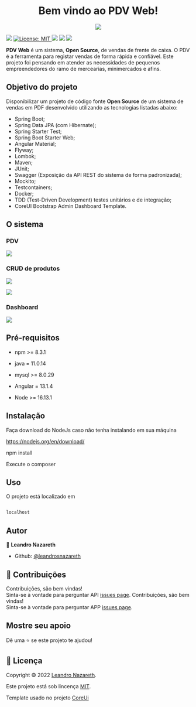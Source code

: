 <h1  align="center">Bem vindo ao PDV Web!</h1>
<p  align="center">

<img  src="https://i.ibb.co/WnLTkT8/logopdv.png" />

</p>
<p display="inline-block">

<img  src="https://img.shields.io/badge/version-1.0.0-blue.svg?cacheSeconds=2592000" />

<a  href="https://github.com/CaduGimenes/vendas/blob/master/LICENSE">

<img  alt="License: MIT"  src="https://img.shields.io/badge/License-MIT-yellow.svg"  target="_blank" />

</a>

<img  src="https://img.shields.io/github/issues/leandrosnazareth/pdv-api.svg" />

<img  src="https://img.shields.io/github/forks/leandrosnazareth/pdv-api.svg" />

<img  src="https://img.shields.io/github/stars/leandrosnazareth/pdv-api.svg" />
 
</p>

**PDV Web** é um sistema, **Open Source**, de vendas de frente de caixa. O PDV é a ferramenta para registar vendas de forma rápida e confiável. Este projeto foi pensando em atender as necessidades de  pequenos empreendedores do ramo de mercearias, minimercados e afins.

## Objetivo do projeto
Disponibilizar um projeto de código fonte **Open Source** de um sistema de vendas em PDF desenvolvido  utilizando as tecnologias listadas abaixo:

- Spring Boot;
- Spring Data JPA (com Hibernate);
- Spring Starter Test;
- Spring Boot Starter Web;
- Angular Material;
- Flyway;
- Lombok;
- Maven;
- JUnit;
- Swagger (Exposição da API REST do sistema de forma padronizada);
- Mockito;
- Testcontainers;
- Docker;
- TDD (Test-Driven Development) testes unitários e de integração;
- CoreUI Bootstrap Admin Dashboard Template.

## O sistema

### PDV

![](https://drive.google.com/file/d/10pxoQPs6zX6e3onYhaKiIf_7L4fRjbks/view?usp=sharing)

### CRUD de produtos

![](https://i.ibb.co/L1tkX9w/produto1.png)

![](https://i.ibb.co/nk0kPwm/produto2.png)

### Dashboard

![](https://drive.google.com/file/d/10pxoQPs6zX6e3onYhaKiIf_7L4fRjbks/view?usp=sharing)

## Pré-requisitos

* npm >= 8.3.1

* java = 11.0.14

* mysql >= 8.0.29

* Angular = 13.1.4

* Node >= 16.13.1

## Instalação

Faça download do NodeJs caso não tenha instalando em sua máquina

https://nodejs.org/en/download/

npm install


Execute o composer


## Uso

O projeto está localizado em
  

```sh

localhost

```


## Autor

👤 **Leandro Nazareth**

* Github: [@leandrosnazareth](https://github.com/leandrosnazareth)

## 🤝 Contribuições

Contribuições, são bem vindas!<br />Sinta-se à vontade para perguntar API [issues page](https://github.com/leandrosnazareth/pdv-api/issues).
Contribuições, são bem vindas!<br />Sinta-se à vontade para perguntar APP [issues page](https://github.com/leandrosnazareth/pdv-api/issues).

## Mostre seu apoio

Dê uma ⭐️ se este projeto te ajudou!

## 📝 Licença

Copyright © 2022 [Leandro Nazareth](https://github.com/leandrosnazareth).<br />

Este projeto está sob lincença [MIT](https://github.com/leandrosnazareth/pdv-app/blob/master/LICENSE).

Template usado no projeto [CoreUi](https://coreui.io/angular/)